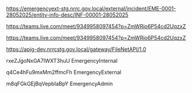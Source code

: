 https://emergencyext-stg.nrrc.gov.local/external/incident/EME-0001-28052025/entity-info-desc/INF-00001-28052025


https://teams.live.com/meet/9349958097454?p=ZmWRio6P54cd2UqzxZ


https://teams.live.com/meet/9349958097454?p=ZmWRio6P54cd2UqzxZ

https://apig-dev.nrrcstg.gov.local/gateway/FileNetAPI/1.0



rxeZJgoNxGA7IWXT3huU	EmergencyInternal

q4Ce4hFu9mxMm2ffmcFh	EmergencyExternal

m8qFGkGEjBqVepbIaBpY	EmergencyAdmin
